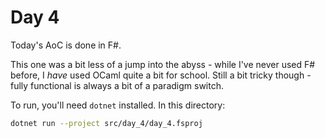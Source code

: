 # Day 4

Today's AoC is done in F#.

This one was a bit less of a jump into the abyss - while I've never used F# before, I _have_ used OCaml quite a bit for
school. Still a bit tricky though - fully functional is always a bit of a paradigm switch.

To run, you'll need `dotnet` installed. In this directory:

```bash
dotnet run --project src/day_4/day_4.fsproj
```
